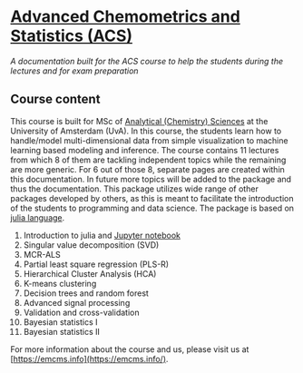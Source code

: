 # [Advanced Chemometrics and Statistics (ACS)](https://coursecatalogue.uva.nl/xmlpages/page/2022-2023-en/search-course/course/99444)

*A documentation built for the ACS course to help the students during the lectures and for exam preparation* 

## Course content

This course is built for MSc of [Analytical (Chemistry) Sciences](https://www.uva.nl/shared-content/programmas/en/masters/chemistry-analytical-sciences/analytical-sciences.html?cb) at the University of Amsterdam (UvA). In this course, the students learn how to handle/model multi-dimensional data from simple visualization to machine learning based modeling and inference. The course contains 11 lectures from which 8 of them are tackling independent topics while the remaining are more generic. For 6 out of those 8, separate pages are created within this documentation. In future more topics will be added to the package and thus the documentation. This package utilizes wide range of other packages developed by others, as this is meant to facilitate the introduction of the students to programming and data science. The package is based on [julia language](https://julialang.org/). 

1. Introduction to julia and [Jupyter notebook](https://jupyter.org/)
2. Singular value decomposition (SVD)
3. MCR-ALS
4. Partial least square regression (PLS-R)
5. Hierarchical Cluster Analysis (HCA)
6. K-means clustering 
7. Decision trees and random forest 
8. Advanced signal processing 
9. Validation and cross-validation 
10. Bayesian statistics I 
11. Bayesian statistics II

For more information about the course and us, please visit us at [https://emcms.info](https://emcms.info/). 
